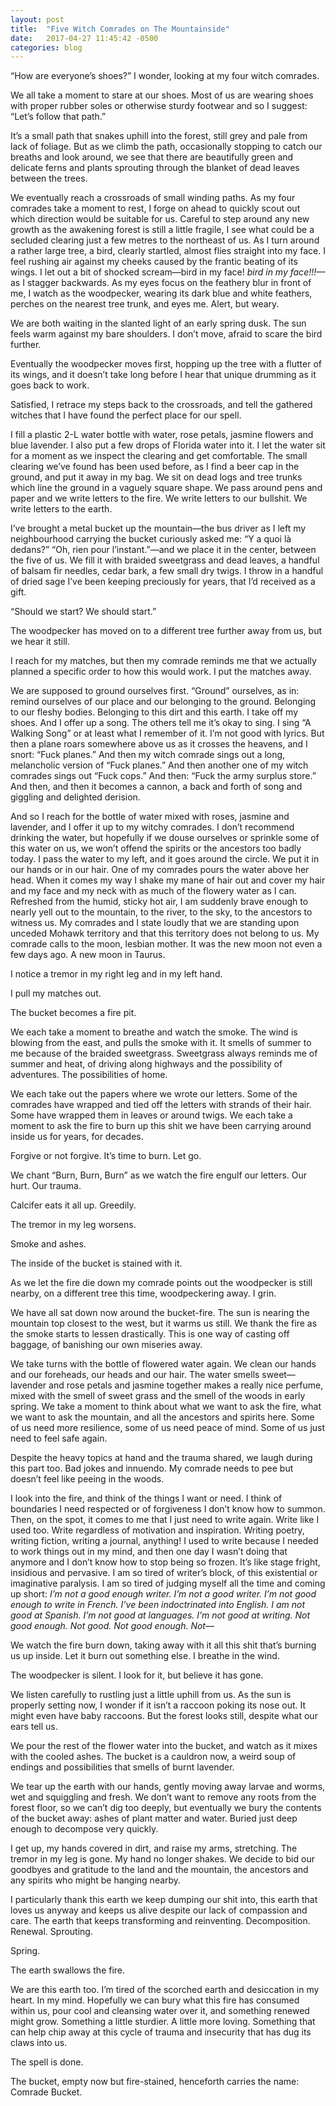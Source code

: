 ```yaml
---
layout: post
title:  "Five Witch Comrades on The Mountainside"
date:   2017-04-27 11:45:42 -0500
categories: blog
---
```


“How are everyone’s shoes?” I wonder, looking at my four witch comrades.

We all take a moment to stare at our shoes. Most of us are wearing shoes with proper rubber soles or otherwise sturdy footwear and so I suggest: “Let’s follow that path.”

It’s a small path that snakes uphill into the forest, still grey and pale from lack of foliage. But as we climb the path, occasionally stopping to catch our breaths and look around, we see that there are beautifully green and delicate ferns and plants sprouting through the blanket of dead leaves between the trees.

We eventually reach a crossroads of small winding paths. As my four comrades take a moment to rest, I forge on ahead to quickly scout out which direction would be suitable for us. Careful to step around any new growth as the awakening forest is still a little fragile, I see what could be a secluded clearing just a few metres to the northeast of us. As I turn around a rather large tree, a bird, clearly startled, almost flies straight into my face. I feel rushing air against my cheeks caused by the frantic beating of its wings. I let out a bit of shocked scream—bird in my face! _bird in my face!!!—_ as I stagger backwards. As my eyes focus on the feathery blur in front of me, I watch as the woodpecker, wearing its dark blue and white feathers, perches on the nearest tree trunk, and eyes me. Alert, but weary.

We are both waiting in the slanted light of an early spring dusk. The sun feels warm against my bare shoulders. I don’t move, afraid to scare the bird further.

Eventually the woodpecker moves first, hopping up the tree with a flutter of its wings, and it doesn’t take long before I hear that unique drumming as it goes back to work.

Satisfied, I retrace my steps back to the crossroads, and tell the gathered witches that I have found the perfect place for our spell.

I fill a plastic 2-L water bottle with water, rose petals, jasmine flowers and blue lavender. I also put a few drops of Florida water into it. I let the water sit for a moment as we inspect the clearing and get comfortable. The small clearing we’ve found has been used before, as I find a beer cap in the ground, and put it away in my bag. We sit on dead logs and tree trunks which line the ground in a vaguely square shape. We pass around pens and paper and we write letters to the fire. We write letters to our bullshit. We write letters to the earth.

I’ve brought a metal bucket up the mountain—the bus driver as I left my neighbourhood carrying the bucket curiously asked me: “Y a quoi là dedans?” “Oh, rien pour l’instant.”—and we place it in the center, between the five of us. We fill it with braided sweetgrass and dead leaves, a handful of balsam fir needles, cedar bark, a few small dry twigs. I throw in a handful of dried sage I’ve been keeping preciously for years, that I’d received as a gift.

“Should we start? We should start.”

The woodpecker has moved on to a different tree further away from us, but we hear it still.

I reach for my matches, but then my comrade reminds me that we actually planned a specific order to how this would work. I put the matches away.

We are supposed to ground ourselves first. “Ground” ourselves, as in: remind ourselves of our place and our belonging to the ground. Belonging to our fleshy bodies. Belonging to this dirt and this earth. I take off my shoes. And I offer up a song. The others tell me it’s okay to sing. I sing “A Walking Song” or at least what I remember of it. I’m not good with lyrics. But then a plane roars somewhere above us as it crosses the heavens, and I snort: “Fuck planes.” And then my witch comrade sings out a long, melancholic version of “Fuck planes.” And then another one of my witch comrades sings out “Fuck cops.” And then: “Fuck the army surplus store.” And then, and then it becomes a cannon, a back and forth of song and giggling and delighted derision.

And so I reach for the bottle of water mixed with roses, jasmine and lavender, and I offer it up to my witchy comrades. I don’t recommend drinking the water, but hopefully if we douse ourselves or sprinkle some of this water on us, we won’t offend the spirits or the ancestors too badly today. I pass the water to my left, and it goes around the circle. We put it in our hands or in our hair. One of my comrades pours the water above her head. When it comes my way I shake my mane of hair out and cover my hair and my face and my neck with as much of the flowery water as I can. Refreshed from the humid, sticky hot air, I am suddenly brave enough to nearly yell out to the mountain, to the river, to the sky, to the ancestors to witness us. My comrades and I state loudly that we are standing upon unceded Mohawk territory and that this territory does not belong to us. My comrade calls to the moon, lesbian mother. It was the new moon not even a few days ago. A new moon in Taurus.

I notice a tremor in my right leg and in my left hand.

I pull my matches out.

The bucket becomes a fire pit.

We each take a moment to breathe and watch the smoke. The wind is blowing from the east, and pulls the smoke with it. It smells of summer to me because of the braided sweetgrass. Sweetgrass always reminds me of summer and heat, of driving along highways and the possibility of adventures. The possibilities of home.

We each take out the papers where we wrote our letters. Some of the comrades have wrapped and tied off the letters with strands of their hair. Some have wrapped them in leaves or around twigs. We each take a moment to ask the fire to burn up this shit we have been carrying around inside us for years, for decades.

Forgive or not forgive. It’s time to burn. Let go.

We chant “Burn, Burn, Burn” as we watch the fire engulf our letters. Our hurt. Our trauma.

Calcifer eats it all up. Greedily.

The tremor in my leg worsens.

Smoke and ashes.

The inside of the bucket is stained with it.

As we let the fire die down my comrade points out the woodpecker is still nearby, on a different tree this time, woodpeckering away. I grin.

We have all sat down now around the bucket-fire. The sun is nearing the mountain top closest to the west, but it warms us still. We thank the fire as the smoke starts to lessen drastically. This is one way of casting off baggage, of banishing our own miseries away.

We take turns with the bottle of flowered water again. We clean our hands and our foreheads, our heads and our hair. The water smells sweet—lavender and rose petals and jasmine together makes a really nice perfume, mixed with the smell of sweet grass and the smell of the woods in early spring. We take a moment to think about what we want to ask the fire, what we want to ask the mountain, and all the ancestors and spirits here. Some of us need more resilience, some of us need peace of mind. Some of us just need to feel safe again.

Despite the heavy topics at hand and the trauma shared, we laugh during this part too. Bad jokes and innuendo. My comrade needs to pee but doesn’t feel like peeing in the woods.

I look into the fire, and think of the things I want or need. I think of boundaries I need respected or of forgiveness I don’t know how to summon. Then, on the spot, it comes to me that I just need to write again. Write like I used too. Write regardless of motivation and inspiration. Writing poetry, writing fiction, writing a journal, anything! I used to write because I needed to work things out in my mind, and then one day I wasn’t doing that anymore and I don’t know how to stop being so frozen. It’s like stage fright, insidious and pervasive. I am so tired of writer’s block, of this existential or imaginative paralysis. I am so tired of judging myself all the time and coming up short: _I’m not a good enough writer. I’m not a good writer. I’m not good enough to write in French. I’ve been indoctrinated into English. I am not good at Spanish. I’m not good at languages. I’m not good at writing. Not good enough. Not good. Not good enough. Not—_

We watch the fire burn down, taking away with it all this shit that’s burning us up inside. Let it burn out something else. I breathe in the wind.

The woodpecker is silent. I look for it, but believe it has gone.

We listen carefully to rustling just a little uphill from us. As the sun is properly setting now, I wonder if it isn’t a raccoon poking its nose out. It might even have baby raccoons. But the forest looks still, despite what our ears tell us.

We pour the rest of the flower water into the bucket, and watch as it mixes with the cooled ashes. The bucket is a cauldron now, a weird soup of endings and possibilities that smells of burnt lavender.

We tear up the earth with our hands, gently moving away larvae and worms, wet and squiggling and fresh. We don’t want to remove any roots from the forest floor, so we can’t dig too deeply, but eventually we bury the contents of the bucket away: ashes of plant matter and water. Buried just deep enough to decompose very quickly.

I get up, my hands covered in dirt, and raise my arms, stretching. The tremor in my leg is gone. My hand no longer shakes. We decide to bid our goodbyes and gratitude to the land and the mountain, the ancestors and any spirits who might be hanging nearby.

I particularly thank this earth we keep dumping our shit into, this earth that loves us anyway and keeps us alive despite our lack of compassion and care. The earth that keeps transforming and reinventing. Decomposition. Renewal. Sprouting.

Spring.

The earth swallows the fire.

We are this earth too. I’m tired of the scorched earth and desiccation in my heart. In my mind. Hopefully we can bury what this fire has consumed within us, pour cool and cleansing water over it, and something renewed might grow. Something a little sturdier. A little more loving. Something that can help chip away at this cycle of trauma and insecurity that has dug its claws into us.

The spell is done.

The bucket, empty now but fire-stained, henceforth carries the name: Comrade Bucket.



